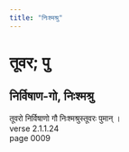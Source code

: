 ```yaml
---
title: "निःश्मश्रु"
---
```


# तूवर; पु
## निर्विषाण-गो, निःश्मश्रु
तूवरो निर्विषाणो गौ निःश्मश्रुस्तूवरः पुमान् ।<br />verse 2.1.1.24<br />page 0009

